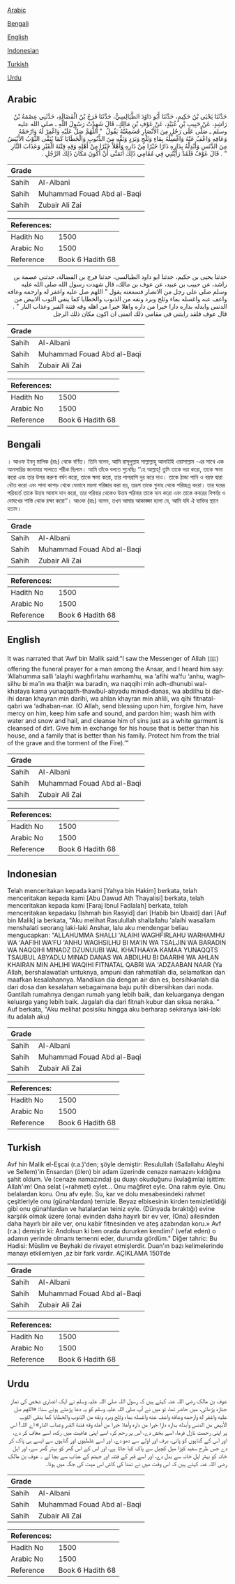 [Arabic](#arabic)

[Bengali](#bengali)

[English](#english)

[Indonesian](#indonesian)

[Turkish](#turkish)

[Urdu](#urdu)

## Arabic


<div dir="rtl" lang="ar" style={{fontSize:'larger',backgroundColor:'#f8f9fa',padding:20}}>
حَدَّثَنَا يَحْيَى بْنُ حَكِيمٍ، حَدَّثَنَا أَبُو دَاوُدَ الطَّيَالِسِيُّ، حَدَّثَنَا فَرَجُ بْنُ الْفَضَالَةِ، حَدَّثَنِي عِصْمَةُ بْنُ رَاشِدٍ، عَنْ حَبِيبِ بْنِ عُبَيْدٍ، عَنْ عَوْفِ بْنِ مَالِكٍ، قَالَ شَهِدْتُ رَسُولَ اللَّهِ ـ صلى الله عليه وسلم ـ صَلَّى عَلَى رَجُلٍ مِنَ الأَنْصَارِ فَسَمِعْتُهُ يَقُولُ ‏ "‏ اللَّهُمَّ صَلِّ عَلَيْهِ وَاغْفِرْ لَهُ وَارْحَمْهُ وَعَافِهِ وَاعْفُ عَنْهُ وَاغْسِلْهُ بِمَاءٍ وَثَلْجٍ وَبَرَدٍ وَنَقِّهِ مِنَ الذُّنُوبِ وَالْخَطَايَا كَمَا يُنَقَّى الثَّوْبُ الأَبْيَضُ مِنَ الدَّنَسِ وَأَبْدِلْهُ بِدَارِهِ دَارًا خَيْرًا مِنْ دَارِهِ وَأَهْلاً خَيْرًا مِنْ أَهْلِهِ وَقِهِ فِتْنَةَ الْقَبْرِ وَعَذَابَ النَّارِ ‏"‏ ‏.‏ قَالَ عَوْفٌ فَلَقَدْ رَأَيْتُنِي فِي مُقَامِي ذَلِكَ أَتَمَنَّى أَنْ أَكُونَ مَكَانَ ذَلِكَ الرَّجُلِ ‏.‏
</div>
<div style={{backgroundColor:'#f8f9fa',padding:20, marginBottom: 10}}><table> <thead> <tr> <th>Grade</th> <th></th> </tr> </thead> <tbody> <tr><td>Sahih</td><td>Al-Albani</td></tr><tr><td>Sahih</td><td>Muhammad Fouad Abd al-Baqi</td></tr><tr><td>Sahih</td><td>Zubair Ali Zai</td></tr></tbody></table><table> <thead> <tr> <th>References:</th> <th></th> </tr> </thead> <tbody><tr><td>Hadith No</td><td>1500</td></tr><tr><td>Arabic No</td><td>1500</td></tr><tr><td>Reference</td><td>Book 6 Hadith 68</td></tr></tbody></table></div>


<div dir="rtl" lang="ar" style={{fontSize:'larger',backgroundColor:'#f8f9fa',padding:20}}>
حدثنا يحيى بن حكيم، حدثنا ابو داود الطيالسي، حدثنا فرج بن الفضالة، حدثني عصمة بن راشد، عن حبيب بن عبيد، عن عوف بن مالك، قال شهدت رسول الله صلى الله عليه وسلم صلى على رجل من الانصار فسمعته يقول " اللهم صل عليه واغفر له وارحمه وعافه واعف عنه واغسله بماء وثلج وبرد ونقه من الذنوب والخطايا كما ينقى الثوب الابيض من الدنس وابدله بداره دارا خيرا من داره واهلا خيرا من اهله وقه فتنة القبر وعذاب النار " . قال عوف فلقد رايتني في مقامي ذلك اتمنى ان اكون مكان ذلك الرجل
</div>
<div style={{backgroundColor:'#f8f9fa',padding:20, marginBottom: 10}}><table> <thead> <tr> <th>Grade</th> <th></th> </tr> </thead> <tbody> <tr><td>Sahih</td><td>Al-Albani</td></tr><tr><td>Sahih</td><td>Muhammad Fouad Abd al-Baqi</td></tr><tr><td>Sahih</td><td>Zubair Ali Zai</td></tr></tbody></table><table> <thead> <tr> <th>References:</th> <th></th> </tr> </thead> <tbody><tr><td>Hadith No</td><td>1500</td></tr><tr><td>Arabic No</td><td>1500</td></tr><tr><td>Reference</td><td>Book 6 Hadith 68</td></tr></tbody></table></div>

## Bengali


<div dir="ltr" lang="bn" style={{fontSize:'larger',backgroundColor:'#f8f9fa',padding:20}}>
। আওফ ইবনু মালিক (রাঃ) থেকে বর্ণিত। তিনি বলেন, আমি রাসূলুল্লাহ সাল্লাল্লাহু আলাইহি ওয়াসাল্লাম -এর সাথে এক আনসারির জানাযার সালাতে শরীক ছিলাম। আমি তাঁকে বলতে শুনেছিঃ ‘‘হে আল্লাহ্! তুমি তাকে দয়া করো, তাকে ক্ষমা করো এবং তার উপর করুণা বর্ষণ করো, তাকে ক্ষমা করো, তার পাপরাশি দুর করে দাও। তাকে ঠান্ডা পানি ও বরফ দ্বারা ধৌত করো এবং সাদা কাপড় থেকে যেভাবে ময়লা পরিষ্কার করা হয়, তদ্রূপ তাকে গুনাহ থেকে পরিচ্ছন্ন করো। তার ঘরের পরিবর্তে তাকে উত্তম আবাস দান করো, তার পরিবার থেকেও উত্তম পরিবার তাকে দান করো এবং তাকে কবরের বিপর্যয় ও দোযখের শাস্তি থেকে রক্ষা করো’’। আওফ (রাঃ) বলেন, তখন আমার আকাঙ্ক্ষা হলো যে, আমি যদি ঐ ব্যক্তির স্থানে হতাম।
</div>
<div style={{backgroundColor:'#f8f9fa',padding:20, marginBottom: 10}}><table> <thead> <tr> <th>Grade</th> <th></th> </tr> </thead> <tbody> <tr><td>Sahih</td><td>Al-Albani</td></tr><tr><td>Sahih</td><td>Muhammad Fouad Abd al-Baqi</td></tr><tr><td>Sahih</td><td>Zubair Ali Zai</td></tr></tbody></table><table> <thead> <tr> <th>References:</th> <th></th> </tr> </thead> <tbody><tr><td>Hadith No</td><td>1500</td></tr><tr><td>Arabic No</td><td>1500</td></tr><tr><td>Reference</td><td>Book 6 Hadith 68</td></tr></tbody></table></div>

## English


<div dir="ltr" lang="en" style={{fontSize:'larger',backgroundColor:'#f8f9fa',padding:20}}>
It was narrated that ‘Awf bin Malik said:“I saw the Messenger of Allah (ﷺ) offering the funeral prayer for a man among the Ansar, and I heard him say: ‘Allahumma salli ‘alayhi waghfirlahu warhamhu, wa ‘afihi wa’fu ‘anhu, waghsilhu bi ma’in wa thaljin wa baradin, wa naqqihi min adh-dhunubi wal-khataya kama yunaqqath-thawbul-abyadu minad-danas, wa abdilhu bi darihi daran khayran min darihi, wa ahlan khayran min ahlili, wa qihi fitnatal-qabri wa ‘adhaban-nar. (O Allah, send blessing upon him, forgive him, have mercy on him, keep him safe and sound, and pardon him; wash him with water and snow and hail, and cleanse him of sins just as a white garment is cleansed of dirt. Give him in exchange for his house that is better than his house, and a family that is better than his family. Protect him from the trial of the grave and the torment of the Fire).’”
</div>
<div style={{backgroundColor:'#f8f9fa',padding:20, marginBottom: 10}}><table> <thead> <tr> <th>Grade</th> <th></th> </tr> </thead> <tbody> <tr><td>Sahih</td><td>Al-Albani</td></tr><tr><td>Sahih</td><td>Muhammad Fouad Abd al-Baqi</td></tr><tr><td>Sahih</td><td>Zubair Ali Zai</td></tr></tbody></table><table> <thead> <tr> <th>References:</th> <th></th> </tr> </thead> <tbody><tr><td>Hadith No</td><td>1500</td></tr><tr><td>Arabic No</td><td>1500</td></tr><tr><td>Reference</td><td>Book 6 Hadith 68</td></tr></tbody></table></div>

## Indonesian


<div dir="ltr" lang="id" style={{fontSize:'larger',backgroundColor:'#f8f9fa',padding:20}}>
Telah menceritakan kepada kami [Yahya bin Hakim] berkata, telah menceritakan kepada kami [Abu Dawud Ath Thayalisi] berkata, telah menceritakan kepada kami [Faraj Ibnul Fadlalah] berkata, telah menceritakan kepadaku [Ishmah bin Rasyid] dari [Habib bin Ubaid] dari [Auf bin Malik] ia berkata, "Aku melihat Rasulullah shallallahu 'alaihi wasallam menshalati seorang laki-laki Anshar, lalu aku mendengar beliau mengucapkan: "ALLAHUMMA SHALLI 'ALAIHI WAGHFIRLAHU WARHAMHU WA 'AAFIHI WA'FU 'ANHU WAGHSILHU BI MA'IN WA TSALJIN WA BARADIN WA NAQQIHI MINADZ DZUNUUBI WAL KHATHAAYA KAMAA YUNAQQTS TSAUBUL ABYADLU MINAD DANAS WA ABDILHU BI DAARIHI WA AHLAN KHAIRAN MIN AHLIHI WAQIHI FITNATAL QABRI WA 'ADZAABAN NAAR (Ya Allah, bershalawatlah untuknya, ampuni dan rahmatilah dia, selamatkan dan maafkan kesalahannya. Mandikan dia dengan air dan es, bersihkanlah dia dari dosa dan kesalahan sebagaimana baju putih dibersihkan dari noda. Gantilah rumahnya dengan rumah yang lebih baik, dan keluarganya dengan keluarga yang lebih baik. Jagalah dia dari fitnah kubur dan siksa neraka. " Auf berkata, "Aku melihat posisiku hingga aku berharap sekiranya laki-laki itu adalah aku)
</div>
<div style={{backgroundColor:'#f8f9fa',padding:20, marginBottom: 10}}><table> <thead> <tr> <th>Grade</th> <th></th> </tr> </thead> <tbody> <tr><td>Sahih</td><td>Al-Albani</td></tr><tr><td>Sahih</td><td>Muhammad Fouad Abd al-Baqi</td></tr><tr><td>Sahih</td><td>Zubair Ali Zai</td></tr></tbody></table><table> <thead> <tr> <th>References:</th> <th></th> </tr> </thead> <tbody><tr><td>Hadith No</td><td>1500</td></tr><tr><td>Arabic No</td><td>1500</td></tr><tr><td>Reference</td><td>Book 6 Hadith 68</td></tr></tbody></table></div>

## Turkish


<div dir="ltr" lang="tr" style={{fontSize:'larger',backgroundColor:'#f8f9fa',padding:20}}>
Avf hin Malik el-Eşcai (r.a.)'den; şöyle demiştir: Resulullah (Sallallahu Aleyhi ve Sellem)'in Ensardan (ölen) bir adam üzerinde cenaze namazını kıldığına şahit oldum. Ve (cenaze namazında) şu duayı okuduğunu (kulağımla) işittim: Allah'ım! Ona selat (=rahmet) eylet... Onu mağfiret eyle. Ona rahm eyle. Onu belalardan koru. Onu afv eyle. Su, kar ve dolu mesabesindeki rahmet çeşitleriyle onu (günahlardan) temizle. Beyaz elbisesinin kirden temizletildiği gibi onu günahlardan ve hatalardan teiniz eyle. (Dünyada bıraktığı) evine karşılık olmak üzere (ona) evinden daha hayırlı bir ev ver, (Ona) ailesinden daha hayırlı bir aile ver, onu kabir fitnesinden ve ateş azabından koru.» Avf (r.a.) demiştir ki: Andolsun ki ben orada dururken kendimi' (vefat eden) o adamın yerinde olmamı temenni eder, durumda gördüm." Diğer tahric: Bu Hadisi: Müslim ve Beyhaki de rivayet etmişlerdir. Duan'ın bazı kelimelerinde manayı etkilemiyen ,az bir fark vardır. AÇIKLAMA 1501’de
</div>
<div style={{backgroundColor:'#f8f9fa',padding:20, marginBottom: 10}}><table> <thead> <tr> <th>Grade</th> <th></th> </tr> </thead> <tbody> <tr><td>Sahih</td><td>Al-Albani</td></tr><tr><td>Sahih</td><td>Muhammad Fouad Abd al-Baqi</td></tr><tr><td>Sahih</td><td>Zubair Ali Zai</td></tr></tbody></table><table> <thead> <tr> <th>References:</th> <th></th> </tr> </thead> <tbody><tr><td>Hadith No</td><td>1500</td></tr><tr><td>Arabic No</td><td>1500</td></tr><tr><td>Reference</td><td>Book 6 Hadith 68</td></tr></tbody></table></div>

## Urdu


<div dir="rtl" lang="ur" style={{fontSize:'larger',backgroundColor:'#f8f9fa',padding:20}}>
عوف بن مالک رضی اللہ عنہ کہتے ہیں کہ رسول اللہ صلی اللہ علیہ وسلم نے ایک انصاری شخص کی نماز جنازہ پڑھائی، میں حاضر تھا، تو میں نے آپ صلی اللہ علیہ وسلم کو یہ دعا پڑھتے ہوئے سنا: «اللهم صل عليه واغفر له وارحمه وعافه واعف عنه واغسله بماء وثلج وبرد ونقه من الذنوب والخطايا كما ينقى الثوب الأبيض من الدنس وأبدله بداره دارا خيرا من داره وأهلا خيرا من أهله وقه فتنة القبر وعذاب النار» اے اللہ! اس پر اپنی رحمت نازل فرما، اسے بخش دے، اس پر رحم کر، اسے اپنی عافیت میں رکھ، اسے معاف کر دے، اور اس کے گناہوں کو پانی، برف اور اولے سے دھو دے، اور اسے غلطیوں اور گناہوں سے ایسے ہی پاک کر دے جس طرح سفید کپڑا میل کچیل سے پاک کیا جاتا ہے، اور اس کے اس گھر کو بہتر گھر سے، اور اہل خانہ کو بہتر اہل خانہ سے بدل دے، اور اسے قبر کے فتنہ اور جہنم کے عذاب سے بچا لے ۔ عوف بن مالک رضی اللہ عنہ کہتے ہیں کہ اس وقت میں نے تمنا کی کاش اس میت کی جگہ میں ہوتا۔
</div>
<div style={{backgroundColor:'#f8f9fa',padding:20, marginBottom: 10}}><table> <thead> <tr> <th>Grade</th> <th></th> </tr> </thead> <tbody> <tr><td>Sahih</td><td>Al-Albani</td></tr><tr><td>Sahih</td><td>Muhammad Fouad Abd al-Baqi</td></tr><tr><td>Sahih</td><td>Zubair Ali Zai</td></tr></tbody></table><table> <thead> <tr> <th>References:</th> <th></th> </tr> </thead> <tbody><tr><td>Hadith No</td><td>1500</td></tr><tr><td>Arabic No</td><td>1500</td></tr><tr><td>Reference</td><td>Book 6 Hadith 68</td></tr></tbody></table></div>